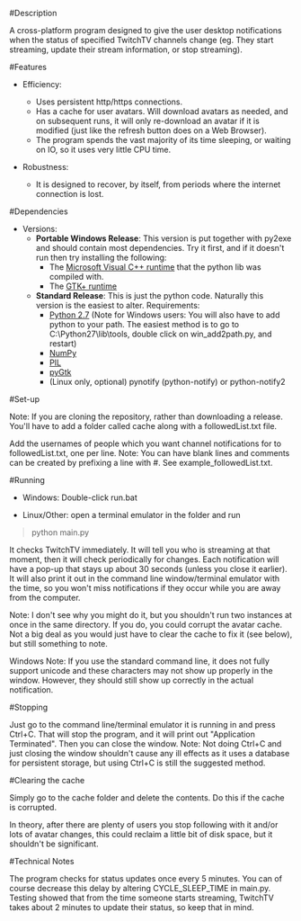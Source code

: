 #Description

A cross-platform program designed to give the user desktop notifications when the status of specified TwitchTV channels change (eg. They start streaming, update their stream information, or stop streaming).

#Features

* Efficiency:
	* Uses persistent http/https connections.
	* Has a cache for user avatars. Will download avatars as needed, and on subsequent runs, it will only re-download an avatar if it is modified (just like the refresh button does on a Web Browser).
	* The program spends the vast majority of its time sleeping, or waiting on IO, so it uses very little CPU time.

* Robustness: 
	* It is designed to recover, by itself, from periods where the internet connection is lost.

#Dependencies

* Versions:
	* **Portable Windows Release**: This version is put together with py2exe and should contain most dependencies. Try it first, and if it doesn't run then try installing the following:
		* The [Microsoft Visual C++ runtime](http://www.microsoft.com/en-us/download/details.aspx?id=29) that the python lib was compiled with.
		* The [GTK+ runtime](http://www.gtk.org/download/index.php)
	* **Standard Release**: This is just the python code. Naturally this version is the easiest to alter. Requirements:
		* [Python 2.7](https://www.python.org/downloads/) (Note for Windows users: You will also have to add python to your path. The easiest method is to go to C:\Python27\lib\tools, double click on win_add2path.py, and restart)
		* [NumPy](http://sourceforge.net/projects/numpy/files/NumPy/)
		* [PIL](http://www.pythonware.com/products/pil/)
		* [pyGtk](http://www.pygtk.org/downloads.html)
		* (Linux only, optional) pynotify (python-notify) or python-notify2

#Set-up

Note: If you are cloning the repository, rather than downloading a release. You'll have to add a folder called cache along with a followedList.txt file.

Add the usernames of people which you want channel notifications for to followedList.txt, one per line. Note: You can have blank lines and comments can be created by prefixing a line with #. See example_followedList.txt.

#Running

* Windows:
	Double-click run.bat

* Linux/Other:
	open a terminal emulator in the folder and run
> python main.py

It checks TwitchTV immediately. It will tell you who is streaming at that moment, then it will check periodically for changes. Each notification will have a pop-up that stays up about 30 seconds (unless you close it earlier). It will also print it out in the command line window/terminal emulator with the time, so you won't miss notifications if they occur while you are away from the computer.

Note: I don't see why you might do it, but you shouldn't run two instances at once in the same directory. If you do, you could corrupt the avatar cache. Not a big deal as you would just have to clear the cache to fix it (see below), but still something to note.

Windows Note: If you use the standard command line, it does not fully support unicode and these characters may not show up properly in the window. However, they should still show up correctly in the actual notification.

#Stopping

Just go to the command line/terminal emulator it is running in and press Ctrl+C. That will stop the program, and it will print out "Application Terminated". Then you can close the window. 
Note: Not doing Ctrl+C and just closing the window shouldn't cause any ill effects as it uses a database for persistent storage, but using Ctrl+C is still the suggested method.

#Clearing the cache

Simply go to the cache folder and delete the contents. Do this if the cache is corrupted. 

In theory, after there are plenty of users you stop following with it and/or lots of avatar changes, this could reclaim a little bit of disk space, but it shouldn't be significant.

#Technical Notes

The program checks for status updates once every 5 minutes. You can of course decrease this delay by altering CYCLE_SLEEP_TIME in main.py. Testing showed that from the time someone starts streaming, TwitchTV takes about 2 minutes to update their status, so keep that in mind.